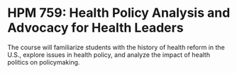 # HPM 759: Health Policy Analysis and Advocacy for Health Leaders

The course will familiarize students with the history of health reform in the U.S., explore issues in health policy, and analyze the impact of health politics on policymaking.